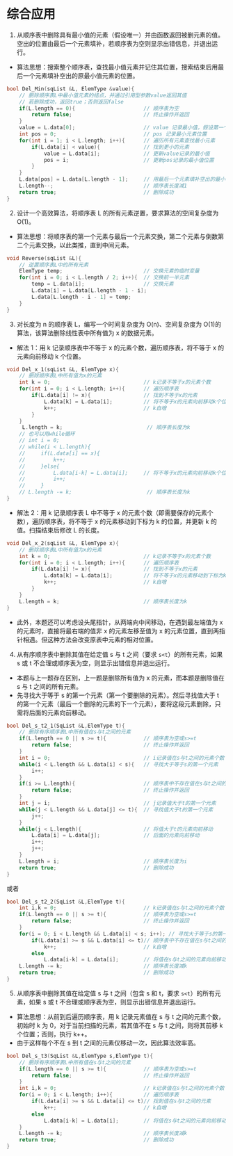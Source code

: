 # 综合应用

1. 从顺序表中删除具有最小值的元素（假设唯一）并由函数返回被删元素的值。空出的位置由最后一个元素填补，若顺序表为空则显示出错信息，并退出运行。

- 算法思想：搜索整个顺序表，查找最小值元素并记住其位置，搜索结束后用最后一个元素填补空出的原最小值元素的位置。

```cpp
bool Del_Min(sqList &L, ElemType &value){
    // 删除顺序表L中最小值元素的结点，并通过引用型参数value返回其值
    // 若删除成功，返回true；否则返回false
    if(L.length == 0){                      // 顺序表为空
        return false;                       // 终止操作并返回
    }
    value = L.data[0];                      // value 记录最小值，假设第一个元素最小
    int pos = 0;                            // pos 记录最小元素位置
    for(int i = 1; i < L.length; i++){      // 遍历所有元素查找最小元素
        if(L.data[i] < value){              // 找到更小的元素
            value = L.data[i];              // 更新value记录的最小值
            pos = i;                        // 更新pos记录的最小值位置
        }
    }
    L.data[pos] = L.data[L.length - 1];     // 用最后一个元素填补空出的最小值元素
    L.length--;                             // 顺序表长度减1
    return true;                            // 删除成功
}
```

2. 设计一个高效算法，将顺序表 L 的所有元素逆置，要求算法的空间复杂度为 O(1)。

- 算法思想：将顺序表的第一个元素与最后一个元素交换，第二个元素与倒数第二个元素交换，以此类推，直到中间元素。

```cpp
void Reverse(sqList &L){
    // 逆置顺序表L中的所有元素
    ElemType temp;                          // 交换元素的临时变量
    for(int i = 0; i < L.length / 2; i++){  // 交换前一半元素
        temp = L.data[i];                   // 交换元素
        L.data[i] = L.data[L.length - 1 - i];
        L.data[L.length - i - 1] = temp;
    }
}
```

3. 对长度为 n 的顺序表 L，编写一个时间复杂度为 O(n)、空间复杂度为 O(1)的算法，该算法删除线性表中所有值为 x 的数据元素。

- 解法 1：用 k 记录顺序表中不等于 x 的元素个数，遍历顺序表，将不等于 x 的元素向前移动 k 个位置。

```cpp
void Del_x_1(sqList &L, ElemType x){
    // 删除顺序表L中所有值为x的元素
    int k = 0;                              // k记录不等于x的元素个数
    for(int i = 0; i < L.length; i++){      // 遍历顺序表
        if(L.data[i] != x){                 // 找到不等于x的元素
            L.data[k] = L.data[i];          // 将不等于x的元素向前移动k个位置
            k++;                            // k自增
        }
    }
     L.length = k;                           // 顺序表长度为k
    // 也可以用while循环
    // int i = 0;
    // while(i < L.length){
    //     if(L.data[i] == x){
    //         k++;
    //     }else{
    //         L.data[i-k] = L.data[i];     // 将不等于x的元素向前移动k个位置
    //         i++;
    //     }
    // L.length -= k;                        // 顺序表长度为k
}
```

- 解法 2：用 k 记录顺序表 L 中不等于 x 的元素个数（即需要保存的元素个数），遍历顺序表，将不等于 x 的元素移动到下标为 k 的位置，并更新 k 的值。扫描结束后修改 L 的长度。

```cpp
void Del_x_2(sqList &L, ElemType x){
    // 删除顺序表L中所有值为x的元素
    int k = 0;                              // k记录不等于x的元素个数
    for(int i = 0; i < L.length; i++){      // 遍历顺序表
        if(L.data[i] != x){                 // 找到不等于x的元素
            L.data[k] = L.data[i];          // 将不等于x的元素移动到下标为k的位置
            k++;                            // k自增
        }
    }
    L.length = k;                           // 顺序表长度为k
}
```

- 此外，本题还可以考虑设头尾指针，从两端向中间移动，在遇到最左端值为 x 的元素时，直接将最右端的值非 x 的元素左移至值为 x 的元素位置，直到两指针相遇。但这种方法会改变原表中元素的相对位置。

4. 从有序顺序表中删除其值在给定值 s 与 t 之间（要求 `s<t`）的所有元素，如果 s 或 t 不合理或顺序表为空，则显示出错信息并退出运行。

- 本题与上一题存在区别，上一题是删除所有值为 x 的元素，而本题是删除值在 s 与 t 之间的所有元素。
- 先寻找大于等于 s 的第一个元素（第一个要删除的元素）。然后寻找值大于 t 的第一个元素（最后一个删除的元素的下一个元素），要将这段元素删除，只需将后面的元素向前移动。

```cpp
bool Del_s_t2_1(SqList &L,ElemType t){
    // 删除有序顺序表L中所有值在s与t之间的元素
    if(L.length == 0 || s >= t){            // 顺序表为空或s>=t
        return false;                       // 终止操作并返回
    }
    int i = 0;                              // i记录值在s与t之间的元素个数
    while(i < L.length && L.data[i] < s){   // 寻找大于等于s的第一个元素
        i++;
    }
    if(i >= L.length){                      // 顺序表中不存在值在s与t之间的元素
        return false;                       // 终止操作并返回
    }
    int j = i;                              // j记录值大于t的第一个元素
    while(j < L.length && L.data[j] <= t){  // 寻找值大于t的第一个元素
        j++;
    }
    while(j < L.length){                    // 将值大于t的元素向前移动
        L.data[i] = L.data[j];              // 后面的元素向前移动
        i++;
        j++;
    }
    L.length = i;                           // 顺序表长度为i
    return true;                            // 删除成功
}
```

或者

```cpp
bool Del_s_t2_2(SqList &L,ElemType t){
    int i,k = 0;                            // k记录值在s与t之间的元素个数
    if(L.length == 0 || s >= t){            // 顺序表为空或s>=t
        return false;                       // 终止操作并返回
    }
    for(i = 0; i < L.length && L.data[i] < s; i++); // 寻找大于等于s的第一个元素
        if(L.data[i] >= s && L.data[i] <= t)// 顺序表中不存在值在s与t之间的元素
            k++;                            // k自增
        else
            L.data[i-k] = L.data[i];        // 将值在s与t之间的元素向前移动
    L.length -= k;                          // 顺序表长度减k
    return true;                            // 删除成功
}
```

5. 从顺序表中删除其值在给定值 s 与 t 之间（包含 s 和 t，要求 `s<t`）的所有元素，如果 s 或 t 不合理或顺序表为空，则显示出错信息并退出运行。

- 算法思想：从前到后遍历顺序表，用 k 记录元素值在 s 与 t 之间的元素个数，初始时 k 为 0，对于当前扫描的元素，若其值不在 s 与 t 之间，则将其前移 k 个位置；否则，执行 k++。
- 由于这样每个不在 s 到 t 之间的元素仅移动一次，因此算法效率高。

```cpp
bool Del_s_t3(SqList &L,ElemType s,ElemType t){
    // 删除有序顺序表L中所有值在s与t之间的元素
    if(L.length == 0 || s >= t){            // 顺序表为空或s>=t
        return false;                       // 终止操作并返回
    }
    int i,k = 0;                            // k记录值在s与t之间的元素个数
    for(i = 0; i < L.length; i++){          // 遍历顺序表
        if(L.data[i] >= s && L.data[i] <= t)// 找到值在s与t之间的元素
            k++;                            // k自增
        else
            L.data[i-k] = L.data[i];        // 将值在s与t之间的元素向前移动
    }
    L.length -= k;                          // 顺序表长度减k
    return true;                            // 删除成功
}
```
